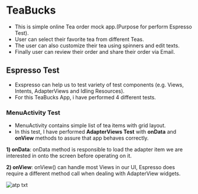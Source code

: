 # TeaBucks
- This is simple online Tea order mock app.(Purpose for perform Espresso Test).
- User can select their favorite tea from different Teas.
- The user can also customize their tea using spinners and edit texts.
- Finally user can review their order and share their order via Email.

## Espresso Test
- Exspresso can help us to test variety of test components (e.g. Views, Intents, AdapterViews and Idling Resources).
- For this TeaBucks App, i have performed 4 different tests.

### MenuActivity Test
- MenuActivity contains simple list of tea items with grid layout.
- In this test, I have performed **AdapterViews Test** with **onData** and **onView** methods to assure that app behaves correctly.

**1) onData**: onData method is responsible to load the adapter item we are interested in onto the screen before operating on it.

**2) onView**: onView() can handle most Views in our UI, Espresso does require a different method call when dealing with AdapterView widgets.

![atp txt](https://github.com/shahshail/TeaBucks/test_1.png)
